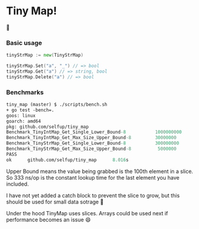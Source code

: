 # Tiny Map!

:tada:

### Basic usage

```go
tinyStrMap := new(TinyStrMap)

tinyStrMap.Set("a", "_") // => bool
tinyStrMap.Get("a") // => string, bool
tinyStrMap.Delete("a") // => bool
```

### Benchmarks

```ocaml
tiny_map (master) $ ./scripts/bench.sh
+ go test -bench=.
goos: linux
goarch: amd64
pkg: github.com/selfup/tiny_map
Benchmark_TinyIntMap_Get_Single_Lower_Bound-8           1000000000               2.04 ns/op
Benchmark_TinyIntMap_Get_Max_Size_Upper_Bound-8         30000000                45.8 ns/op
Benchmark_TinyStrMap_Get_Single_Lower_Bound-8           300000000                5.07 ns/op
Benchmark_TinyStrMap_Get_Max_Size_Upper_Bound-8          5000000               377 ns/op
PASS
ok      github.com/selfup/tiny_map      8.016s
```

Upper Bound means the value being grabbed is the 100th element in a slice. So 333 ns/op is the constant lookup time for the last element you have included.

I have not yet added a catch block to prevent the slice to grow, but this should be used for small data sotrage :pray:

Under the hood TinyMap uses slices. Arrays could be used next if performance becomes an issue :smile:
